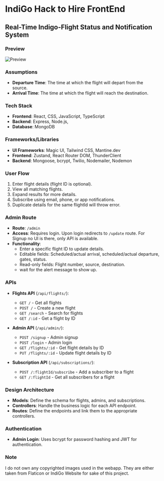 # IndiGo Hack to Hire FrontEnd

## Real-Time Indigo-Flight Status and Notification System

### Preview
![Preview](./project-preview.gif)
### Assumptions
- **Departure Time**: The time at which the flight will depart from the source.
- **Arrival Time**: The time at which the flight will reach the destination.

### Tech Stack
- **Frontend**: React, CSS, JavaScript, TypeScript
- **Backend**: Express, Node.js, 
- **Database**: MongoDB

### Frameworks/Libraries
- **UI Frameworks**: Magic UI, Tailwind CSS, Mantine.dev
- **Frontend**: Zustand, React Router DOM, ThunderClient
- **Backend**: Mongoose, bcrypt, Twilio, Nodemailer, Nodemon

### User Flow
1. Enter flight details (flight ID is optional).
2. View all matching flights.
3. Expand results for more details.
4. Subscribe using email, phone, or app notifications.
5. Duplicate details for the same flightId will throw error.

### Admin Route
- **Route**: `/admin`
- **Access**: Requires login. Upon login redirects to `/update` route. For Signup no UI is there, only API is available.
- **Functionality**:
  - Enter a specific flight ID to update details.
  - Editable fields: Scheduled/actual arrival, scheduled/actual departure, gates, status.
  - Read-only fields: Flight number, source, destination.
  - wait for the alert message to show up.

### APIs
- **Flights API** (`/api/flights/`):
  - `GET /` - Get all flights
  - `POST /` - Create a new flight
  - `GET /search` - Search for flights
  - `GET /:id` - Get a flight by ID

- **Admin API** (`/api/admin/`):
  - `POST /signup` - Admin signup
  - `POST /login` - Admin login
  - `GET /flights/:id` - Get flight details by ID
  - `PUT /flights/:id` - Update flight details by ID

- **Subscription API** (`/api/subscriptions/`):
  - `POST /:flightId/subscribe` - Add a subscriber to a flight
  - `GET /:flightId` - Get all subscribers for a flight

### Design Architecture
- **Models**: Define the schema for flights, admins, and subscriptions.
- **Controllers**: Handle the business logic for each API endpoint.
- **Routes**: Define the endpoints and link them to the appropriate controllers.

### Authentication
- **Admin Login**: Uses bcrypt for password hashing and JWT for authentication.

### Note
I do not own any copyrighted images used in the webapp. They are either taken from Flaticon or IndiGo Website for sake of this project.
